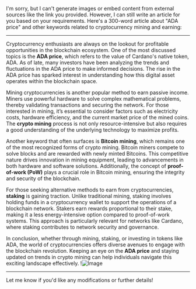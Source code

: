 I'm sorry, but I can't generate images or embed content from external sources like the link you provided. However, I can still write an article for you based on your requirements. Here's a 300-word article about "ADA price" and other keywords related to cryptocurrency mining and earning:

---

Cryptocurrency enthusiasts are always on the lookout for profitable opportunities in the blockchain ecosystem. One of the most discussed topics is the **ADA price**, which refers to the value of Cardano's native token, ADA. As of late, many investors have been analyzing the trends and fluctuations in the ADA price to make informed decisions. The rise in the ADA price has sparked interest in understanding how this digital asset operates within the blockchain space.

Mining cryptocurrencies is another popular method to earn passive income. Miners use powerful hardware to solve complex mathematical problems, thereby validating transactions and securing the network. For those interested in mining, it’s essential to consider factors such as electricity costs, hardware efficiency, and the current market price of the mined coins. The **crypto mining** process is not only resource-intensive but also requires a good understanding of the underlying technology to maximize profits.

Another keyword that often surfaces is **Bitcoin mining**, which remains one of the most recognized forms of crypto mining. Bitcoin miners compete to solve blocks and are rewarded with newly minted Bitcoins. This competitive nature drives innovation in mining equipment, leading to advancements in both hardware and software solutions. Additionally, the concept of **proof-of-work (PoW)** plays a crucial role in Bitcoin mining, ensuring the integrity and security of the blockchain.

For those seeking alternative methods to earn from cryptocurrencies, **staking** is gaining traction. Unlike traditional mining, staking involves holding funds in a cryptocurrency wallet to support the operations of a blockchain network. Stakers earn rewards proportional to their stake, making it a less energy-intensive option compared to proof-of-work systems. This approach is particularly relevant for networks like Cardano, where staking contributes to network security and governance.

In conclusion, whether through mining, staking, or investing in tokens like ADA, the world of cryptocurrencies offers diverse avenues to engage with the blockchain revolution. Keeping an eye on the **ADA price** and staying updated on trends in crypto mining can help individuals navigate this exciting landscape effectively. !![Image](https://github.com/user-attachments/assets/590b50a7-4459-4e76-8a31-559aed223621)

--- 

Let me know if you'd like any modifications or further details!